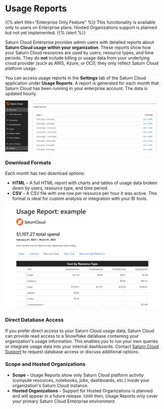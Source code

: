 # Usage Reports

{{% alert title="Enterprise Only Feature" %}}
This functionality is available only to users on Enterprise plans. Hosted Organizations support is planned but not yet implemented.
{{% /alert %}}

Saturn Cloud Enterprise provides admin users with detailed reports about **Saturn Cloud usage within your organization**. These reports show how your Saturn Cloud resources are used by users, resource types, and time periods. They do **not** include billing or usage data from your underlying cloud provider (such as AWS, Azure, or OCI); they only reflect Saturn Cloud platform usage.

You can access usage reports in the **Settings** tab of the Saturn Cloud application under **Usage Reports**. A report is generated for each month that Saturn Cloud has been running in your enterprise account. The data is updated hourly.

![Usage reports list](/images/docs/usage-reports-list.webp "doc-image")

### Download Formats

Each month has two download options:

- **HTML** – A full HTML report with charts and tables of usage data broken down by users, resource type, and time period.  
- **CSV** – A CSV file with one row per resource per hour it was active. This format is ideal for custom analysis or integration with your BI tools.

![Example usage report](/images/docs/usage-report.webp "doc-image")

### Direct Database Access

If you prefer direct access to your Saturn Cloud usage data, Saturn Cloud can provide read access to a Snowflake database containing your organization's usage information. This enables you to run your own queries or integrate usage data into your internal dashboards. Contact <a href="/docs">Saturn Cloud Support</a> to request database access or discuss additional options.

### Scope and Hosted Organizations

- **Scope** – Usage Reports show only Saturn Cloud platform activity (compute resources, notebooks, jobs, dashboards, etc.) inside your organization's Saturn Cloud instance.  
- **Hosted Organizations** – Support for Hosted Organizations is planned and will appear in a future release. Until then, Usage Reports only cover your primary Saturn Cloud Enterprise environment.
